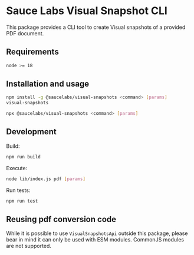 # Sauce Labs Visual Snapshot CLI

This package provides a CLI tool to create Visual snapshots of a provided PDF document.

## Requirements

```sh
node >= 18
```

## Installation and usage

```sh
npm install -g @saucelabs/visual-snapshots <command> [params]
visual-snapshots
```

```sh
npx @saucelabs/visual-snapshots <command> [params]
```

## Development

Build:

```sh
npm run build
```

Execute:

```sh
node lib/index.js pdf [params]
```

Run tests:

```sh
npm run test
```

## Reusing pdf conversion code

While it is possible to use `VisualSnapshotsApi` outside this package, please bear in mind it can only be used with ESM modules.
CommonJS modules are not supported.
